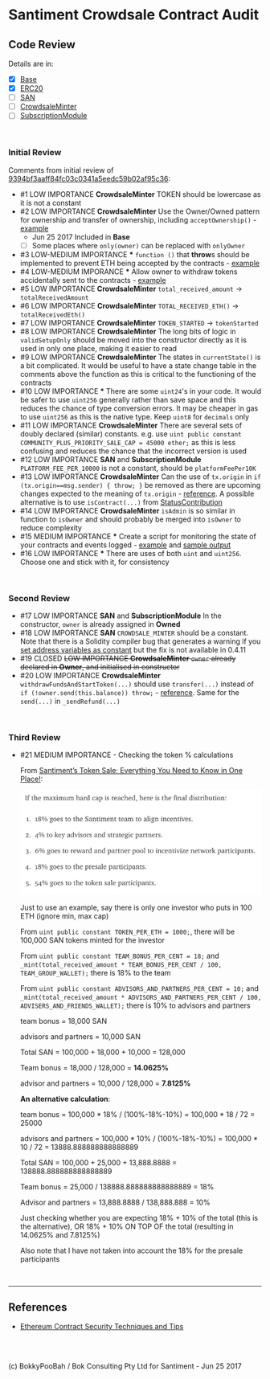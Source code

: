 # Santiment Crowdsale Contract Audit


## Code Review

Details are in:

* [x] [Base](Base.md)
* [x] [ERC20](ERC20.md)
* [ ] [SAN](SAN.md)
* [ ] [CrowdsaleMinter](CrowdsaleMinter.md)
* [ ] [SubscriptionModule](SubscriptionModule.md)

<br />

### Initial Review
Comments from initial review of [9394bf3aaff84fc03c0341a5eedc59b02af95c36](https://github.com/santiment/ethereum-crowdsale/tree/9394bf3aaff84fc03c0341a5eedc59b02af95c36):

* \#1 LOW IMPORTANCE **CrowdsaleMinter** TOKEN should be lowercase as it is not a constant
* \#2 LOW IMPORTANCE **CrowdsaleMinter** Use the Owner/Owned pattern for ownership and transfer of ownership, including `acceptOwnership()` - [example](https://github.com/bokkypoobah/RAREPeperiumToken/blob/master/contracts/RareToken.sol#L11-L35)
  * Jun 25 2017 Included in **Base**
  * [ ] Some places where `only(owner)` can be replaced with `onlyOwner`
* \#3 LOW-MEDIUM IMPORTANCE **\*** `function ()` that **throw**s should be implemented to prevent ETH being accepted by the contracts - [example](https://github.com/bokkypoobah/RAREPeperiumToken/blob/master/contracts/RareToken.sol#L139-L144)
* \#4 LOW-MEDIUM IMPORANCE **\*** Allow owner to withdraw tokens accidentally sent to the contracts - [example](https://github.com/openanx/OpenANXToken/blob/master/contracts/OpenANXToken.sol#L451-L458)
* \#5 LOW IMPORTANCE **CrowdsaleMinter** `total_received_amount` -> `totalReceivedAmount`
* \#6 LOW IMPORTANCE **CrowdsaleMinter** `TOTAL_RECEIVED_ETH()` -> `totalReceivedEth()`  
* \#7 LOW IMPORTANCE **CrowdsaleMinter** `TOKEN_STARTED` -> `tokenStarted`
* \#8 LOW IMPORTANCE **CrowdsaleMinter** The long bits of logic in `validSetupOnly` should be moved into the constructor directly as it is used in only one place, making it easier to read
* \#9 LOW IMPORTANCE **CrowdsaleMinter** The states in `currentState()` is a bit complicated. It would be useful to have a state change table in the comments above the function as this is critical to the functioning of the contracts
* \#10 LOW IMPORTANCE **\*** There are some `uint24`'s in your code. It would be safer to use `uint256` generally rather than save space and this reduces the chance of type conversion errors. It may be cheaper in gas to use `uint256` as this is the native type. Keep `uint8` for `decimals` only
* \#11 LOW IMPORTANCE **CrowdsaleMinter** There are several sets of doubly declared (similar) constants. e.g. use `uint public constant COMMUNITY_PLUS_PRIORITY_SALE_CAP = 45000 ether;` as this is less confusing and reduces the chance that the incorrect version is used
* \#12 LOW IMPORTANCE **SAN** and **SubscriptionModule** `PLATFORM_FEE_PER_10000` is not a constant, should be `platformFeePer10K`
* \#13 LOW IMPORTANCE **CrowdsaleMinter** Can the use of `tx.origin` in `if (tx.origin==msg.sender) { throw; }` be removed as there are upcoming changes expected to the meaning of `tx.origin` - [reference](https://www.reddit.com/r/ethereum/comments/6d11lv/erc_about_txorigin_change_for_account_abstraction/). A possible alternative is to use `isContract(...)` from [StatusContribution](https://github.com/status-im/status-network-token/blob/master/contracts/StatusContribution.sol#L406-L416) 
* \#14 LOW IMPORTANCE **CrowdsaleMinter** `isAdmin` is so similar in function to `isOwner` and should probably be merged into `isOwner` to reduce complexity
* \#15 MEDIUM IMPORTANCE **\*** Create a script for monitoring the state of your contracts and events logged - [example](https://github.com/openanx/OpenANXToken/blob/master/scripts/getOpenANXTokenDetails.sh) and [sample output](https://github.com/openanx/OpenANXToken/blob/master/scripts/Main_20170625_015900.txt)
* \#16 LOW IMPORTANCE **\*** There are uses of both `uint` and `uint256`. Choose one and stick with it, for consistency

<br />

### Second Review

* \#17 LOW IMPORTANCE **SAN** and **SubscriptionModule** In the constructor, `owner` is already assigned in **Owned**
* \#18 LOW IMPORTANCE **SAN** `CROWDSALE_MINTER` should be a constant. Note that there is a Solidity compiler bug that generates a warning if you [set address variables as constant](https://github.com/ethereum/solidity/issues/2441) but the fix is not available in 0.4.11
* \#19 CLOSED ~~LOW IMPORTANCE **CrowdsaleMinter** `owner` already declared in **Owner**, and initialised in constructor~~
* \#20 LOW IMPORTANCE **CrowdsaleMinter** `withdrawFundsAndStartToken(...)` should use `transfer(...)` instead of `if (!owner.send(this.balance)) throw;` - [reference](https://github.com/ConsenSys/smart-contract-best-practices#be-aware-of-the-tradeoffs-between-send-transfer-and-callvalue). Same for the `send(...)` in `_sendRefund(...)`

<br />

### Third Review

* \#21 MEDIUM IMPORTANCE - Checking the token % calculations

  From [Santiment’s Token Sale; Everything You Need to Know in One Place!](https://medium.com/santiment/santiments-token-sale-everything-you-need-to-know-in-one-place-bf8899ec6152):

  <kbd><img src="images/TokenDistribution-20170702-002155.png" /></kbd>

  Just to use an example, say there is only one investor who puts in 100 ETH (ignore min, max cap)

  From `uint public constant TOKEN_PER_ETH = 1000;`, there will be 100,000 SAN tokens minted for the investor

  From `uint public constant TEAM_BONUS_PER_CENT = 18;` and `_mint(total_received_amount * TEAM_BONUS_PER_CENT / 100, TEAM_GROUP_WALLET);` there is 18% to the team

  From `uint public constant ADVISORS_AND_PARTNERS_PER_CENT = 10;` and `_mint(total_received_amount * ADVISORS_AND_PARTNERS_PER_CENT / 100, ADVISERS_AND_FRIENDS_WALLET);` there is 10% to advisors and partners

  team bonus = 18,000 SAN

  advisors and partners = 10,000 SAN

  Total SAN = 100,000 + 18,000 + 10,000 = 128,000

  Team bonus = 18,000 / 128,000 = **14.0625%**

  advisor and partners = 10,000 / 128,000 = **7.8125%**

  **An alternative calculation**:

  team bonus = 100,000 * 18% / (100%-18%-10%) = 100,000 * 18 / 72 = 25000

  advisors and partners = 100,000 * 10% / (100%-18%-10%) = 100,000 * 10 / 72 = 13888.888888888888889

  Total SAN = 100,000 + 25,000 + 13,888.8888 = 138888.888888888888889

  Team bonus = 25,000 / 138888.888888888888889 = 18%

  Advisor and partners = 13,888.8888 / 138,888.888 = 10%

  Just checking whether you are expecting 18% + 10% of the total (this is the alternative), OR 18% + 10% ON TOP OF the total (resulting in 14.0625% and 7.8125%)

  Also note that I have not taken into account the 18% for the presale participants

<br />

<hr />

## References

* [Ethereum Contract Security Techniques and Tips](https://github.com/ConsenSys/smart-contract-best-practices)

<br />

<br />

(c) BokkyPooBah / Bok Consulting Pty Ltd for Santiment - Jun 25 2017